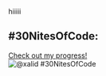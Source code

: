 hiiiii
## #30NitesOfCode:
  [Check out my progress!](https://www.codedex.io/@xalid/30-nites-of-code)  
  ![@xalid #30NitesOfCode](https://www.codedex.io/api/petStatus?user=xalid)
